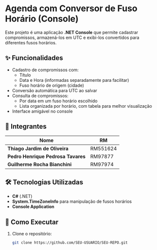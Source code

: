 # Agenda com Conversor de Fuso Horário (Console)

Este projeto é uma aplicação **.NET Console** que permite cadastrar compromissos, armazená-los em UTC e exibi-los convertidos para diferentes fusos horários.

## ✨ Funcionalidades
- Cadastro de compromissos com:
  - Título
  - Data e Hora (informadas separadamente para facilitar)
  - Fuso horário de origem (cidade)
- Conversão automática para UTC ao salvar
- Consulta de compromissos:
  - Por data em um fuso horário escolhido
  - Lista organizada por horário, com tabela para melhor visualização
- Interface amigável no console

## 👥 Integrantes

| Nome                                         | RM       |
|----------------------------------------------|----------|
| **Thiago Jardim de Oliveira**                | RM551624 |
| **Pedro Henrique Pedrosa Tavares**           | RM97877  |
| **Guilherme Rocha Bianchini**                | RM97974  |

## 🛠 Tecnologias Utilizadas
- **C#** (.NET)
- **System.TimeZoneInfo** para manipulação de fusos horários
- **Console Application**

## 🚀 Como Executar
1. Clone o repositório:
   ```bash
   git clone https://github.com/SEU-USUARIO/SEU-REPO.git
